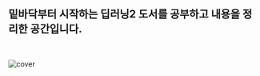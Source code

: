 ## **밑바닥부터 시작하는 딥러닝2 도서를 공부하고 내용을 정리한 공간입니다.**  

<br/>

![cover](https://user-images.githubusercontent.com/86715604/149647524-42134090-ac3d-4808-88ac-bc6c00c0ab64.png)
